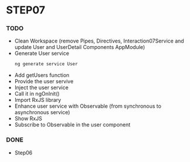 # STEP07

### TODO
- Clean Workspace (remove Pipes, Directives, Interaction07Service and update User and UserDetail Components AppModule)
- Generate User service 
    ```bash
    ng generate service User
    ```
- Add getUsers function
- Provide the user servive
- Inject the user service
- Call it in ngOnInit()
- Import RxJS library
- Enhance user service with Observable (from synchronous to asynchronous service)
- Show RxJS
- Subscribe to Observable in the user component

### DONE
- Step06